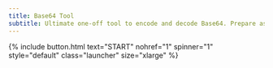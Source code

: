 ```yaml
---
title: Base64 Tool
subtitle: Ultimate one-off tool to encode and decode Base64. Prepare assets for web easily!
---
```




{% include button.html text="START" nohref="1"
spinner="1" style="default" class="launcher" size="xlarge" %}
